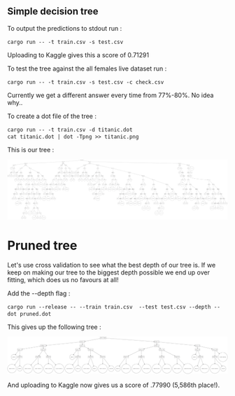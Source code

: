## Simple decision tree

To output the predictions to stdout run :

```
cargo run -- -t train.csv -s test.csv
```

Uploading to Kaggle gives this a score of 0.71291


To test the tree against the all females live dataset run :

```
cargo run -- -t train.csv -s test.csv -c check.csv
```
Currently we get a different answer every time from 77%-80%. No idea why..

To create a dot file of the tree :

```
cargo run -- -t train.csv -d titanic.dot 
cat titanic.dot | dot -Tpng >> titanic.png 
```

This is our tree :

![tree](titanic.png "The tree")


# Pruned tree

Let's use cross validation to see what the best depth of our tree is. If we keep on making our tree to the biggest depth possible we end up over fitting, which does us no favours at all!

Add the --depth flag :

```
cargo run --release -- --train train.csv  --test test.csv --depth --dot pruned.dot
```

This gives up the following tree :

![pruned](pruned.png "The pruned tree")


And uploading to Kaggle now gives us a score of .77990 (5,586th place!).

